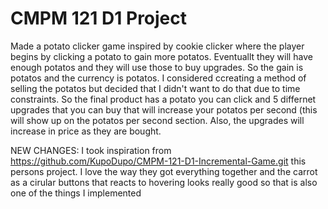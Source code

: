 # CMPM 121 D1 Project

Made a potato clicker game inspired by cookie clicker where the player begins by clicking a potato to gain more potatos. Eventuallt they will
have enough potatos and they will use those to buy upgrades. So the gain is potatos and the currency is potatos. I considered ccreating a method of
selling the potatos but decided that I didn't want to do that due to time constraints. So the final product has a potato you can click and 5 differnet upgrades
that you can buy that will increase your potatos per second (this will show up on the potatos per second section. Also, the upgrades will increase in price as they are bought.

NEW CHANGES:
I took inspiration from https://github.com/KupoDupo/CMPM-121-D1-Incremental-Game.git this persons project. I love the way they got everything together and the carrot as a cirular buttons that reacts to hovering looks really good so that is also one of the things I implemented

